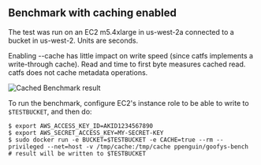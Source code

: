 ## Benchmark with caching enabled

The test was run on an EC2 m5.4xlarge in us-west-2a connected to a
bucket in us-west-2. Units are seconds.

Enabling --cache has little impact on write speed (since catfs implements a write-through cache). Read and time to first byte measures cached read. catfs does not cache metadata operations.

![Cached Benchmark result](/bench/cache/bench.png?raw=true "Cached Benchmark")

To run the benchmark, configure EC2's instance role to be able to write to `$TESTBUCKET`, and then do:
```ShellSession
$ export AWS_ACCESS_KEY_ID=AKID1234567890
$ export AWS_SECRET_ACCESS_KEY=MY-SECRET-KEY
$ sudo docker run -e BUCKET=$TESTBUCKET -e CACHE=true --rm --privileged --net=host -v /tmp/cache:/tmp/cache ppenguin/goofys-bench
# result will be written to $TESTBUCKET
```
